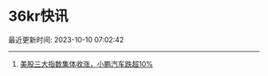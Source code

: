 # 36kr快讯

最近更新时间: 2023-10-10 07:02:42

--- 
1. [美股三大指数集体收涨，小鹏汽车跌超10%](https://www.36kr.com/newsflashes/2467746777552771) 
